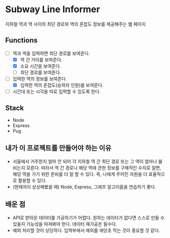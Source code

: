 # Subway Line Informer

지하철 역과 역 사이의 최단 경로와 역의 혼잡도 정보를 제공해주는 웹 페이지

## Functions

- [ ] 역과 역을 입력하면 최단 경로를 보여준다.
  - [x] 역 간 거리를 보여준다.
  - [x] 소요 시간을 보여준다.
  - [ ] 최단 경로를 보여준다.
- [ ] 입력한 역의 정보를 보여준다.
  - [x] 입력한 역의 혼잡도(승하차 인원)를 보여준다.
- [ ] 시간대 또는 시각을 따로 입력할 수 있도록 한다.

## Stack

- Node
- Express
- Pug

## 내가 이 프로젝트를 만들어야 하는 이유

- 서울에서 거주한지 얼마 안 되어 각 지하철 역 간 최단 경로 또는 그 역이 얼마나 붐비는지 모른다. 따라서 역 간 경로나 해당 역에 관한 정보를 구체적인 수치로 알면, 해당 역을 가기 위한 준비를 더 잘 할 수 있다. 즉, 나에게 주어진 자원을 더 효율적으로 활용할 수 있다.
- (현재까지 상상해봤을 때) Node, Express, 그래프 알고리즘을 연습하기 좋다.

## 배운 점

- API로 받아온 데이터를 가공하기가 어렵다. 원하는 데이터가 없다면 스스로 만들 수 있을지 가능성을 따져봐야 한다. 데이터 재가공은 필수다.
- 예외 처리할 것이 상당하다. 입력부에서 예외를 애당초 막는 것이 중요할 것 같다.